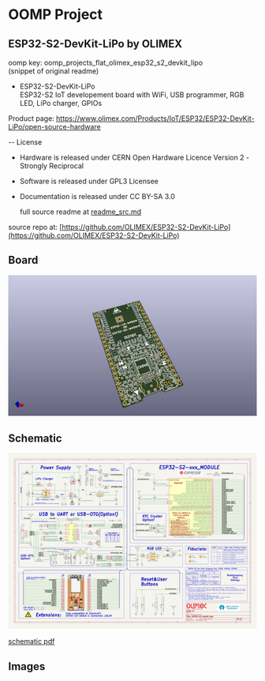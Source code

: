 # OOMP Project  
## ESP32-S2-DevKit-LiPo  by OLIMEX  
  
oomp key: oomp_projects_flat_olimex_esp32_s2_devkit_lipo  
(snippet of original readme)  
  
- ESP32-S2-DevKit-LiPo  
ESP32-S2 IoT developement board with WiFi, USB programmer, RGB LED, LiPo charger, GPIOs  
  
Product page: https://www.olimex.com/Products/IoT/ESP32/ESP32-DevKit-LiPo/open-source-hardware  
  
-- License  
* Hardware is released under CERN Open Hardware Licence Version 2 -  
Strongly Reciprocal  
* Software is released under GPL3 Licensee  
* Documentation is released under CC BY-SA 3.0  
  
  full source readme at [readme_src.md](readme_src.md)  
  
source repo at: [https://github.com/OLIMEX/ESP32-S2-DevKit-LiPo](https://github.com/OLIMEX/ESP32-S2-DevKit-LiPo)  
## Board  
  
[![working_3d.png](working_3d_600.png)](working_3d.png)  
## Schematic  
  
[![working_schematic.png](working_schematic_600.png)](working_schematic.png)  
  
[schematic pdf](working_schematic.pdf)  
## Images  
